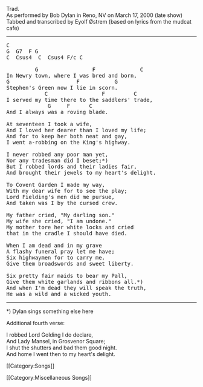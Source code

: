 Trad.<br>
As performed by Bob Dylan in Reno, NV on March 17, 2000 (late show)<br>
Tabbed and transcribed by Eyolf Østrem (based on lyrics from the
mudcat cafe)

----
<pre class="verse">
C
G  G7  F G
C  Csus4  C  Csus4 F/c C

         G                 F              C
In Newry town, where I was bred and born,
G                     F           G
Stephen's Green now I lie in scorn.
            C                 F         C
I served my time there to the saddlers' trade,
             G     F      C
And I always was a roving blade.

At seventeen I took a wife,
And I loved her dearer than I loved my life;
And for to keep her both neat and gay,
I went a-robbing on the King's highway.

I never robbed any poor man yet,
Nor any tradesman did I beset;*)
But I robbed lords and their ladies fair,
And brought their jewels to my heart's delight.

To Covent Garden I made my way,
With my dear wife for to see the play;
Lord Fielding's men did me pursue,
And taken was I by the cursed crew.

My father cried, "My darling son."
My wife she cried, "I am undone."
My mother tore her white locks and cried
that in the cradle I should have died.

When I am dead and in my grave
A flashy funeral pray let me have;
Six highwaymen for to carry me.
Give them broadswords and sweet liberty.

Six pretty fair maids to bear my Pall,
Give them white garlands and ribbons all.*)
And when I'm dead they will speak the truth,
He was a wild and a wicked youth.
</pre>

----
<nowiki>*</nowiki>) Dylan sings something else here

Additional fourth verse:

I robbed Lord Golding I do declare,<br>
And Lady Mansel, in Grosvenor Square;<br>
I shut the shutters and bad them good night.<br>
And home I went then to my heart's delight.

[[Category:Songs]]

[[Category:Miscellaneous Songs]]
